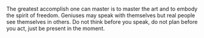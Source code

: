 The greatest accomplish one can master is to master the art and to embody the spirit of freedom.
Geniuses may speak with themselves but real people see themselves in others.
Do not think before you speak, do not plan before you act, just be present in the moment.
